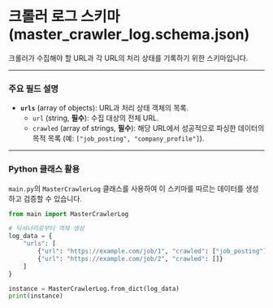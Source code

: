 # 크롤러 로그 스키마 (master_crawler_log.schema.json)

크롤러가 수집해야 할 URL과 각 URL의 처리 상태를 기록하기 위한 스키마입니다.

---

### 주요 필드 설명

- **`urls`** (array of objects): URL과 처리 상태 객체의 목록.
  - `url` (string, **필수**): 수집 대상의 전체 URL.
  - `crawled` (array of strings, **필수**): 해당 URL에서 성공적으로 파싱한 데이터의 목적 목록 (예: `["job_posting", "company_profile"]`).

---

### Python 클래스 활용

`main.py`의 `MasterCrawlerLog` 클래스를 사용하여 이 스키마를 따르는 데이터를 생성하고 검증할 수 있습니다.

```python
from main import MasterCrawlerLog

# 딕셔너리로부터 객체 생성
log_data = {
    "urls": [
        {"url": "https://example.com/job/1", "crawled": ["job_posting"]},
        {"url": "https://example.com/job/2", "crawled": []}
    ]
}

instance = MasterCrawlerLog.from_dict(log_data)
print(instance)
```